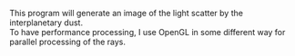 This program will generate an image of the light scatter by the interplanetary dust.<br> To have performance processing, I use OpenGL in some different way for parallel processing of the rays. 
